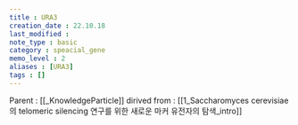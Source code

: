 ```yaml
---
title : URA3
creation_date : 22.10.18
last_modified :
note_type : basic
category : speacial_gene
memo_level : 2
aliases : [URA3]
tags : []
---
```


Parent : [[_KnowledgeParticle]]
dirived from : [[1_Saccharomyces cerevisiae의 telomeric silencing 연구를 위한 새로운 마커 유전자의 탐색_intro]] 